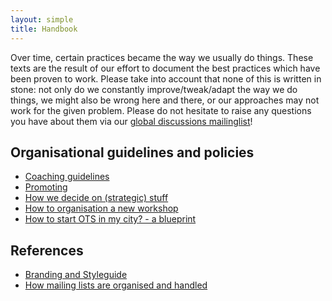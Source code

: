 ```yaml
---
layout: simple
title: Handbook
---
```


Over time, certain practices became the way we usually do things. These texts are the result of our effort to document the best practices which have been proven to work. Please take into account that none of this is written in stone: not only do we constantly improve/tweak/adapt the way we do things, we might also be wrong here and there, or our approaches may not work for the given problem. Please do not hesitate to raise any questions you have about them via our [global discussions mailinglist](https://groups.google.com/a/opentechschool.org/forum/?fromgroups#!forum/discuss.global)!

## Organisational guidelines and policies
 * [Coaching guidelines](http://opentechschool.github.com/slides/presentations/coaching/)
 * [Promoting](/handbooks/promotion.html)
 * [How we decide on (strategic) stuff]()
 * [How to organisation a new workshop](/handbooks/new_workshop.html)
 * [How to start OTS in my city? - a blueprint](/handbooks/city-blueprint.html)
 
## References
 * [Branding and Styleguide](/handbooks/styles.html)
 * [How mailing lists are organised and handled](/handbooks/mailinglists.html)